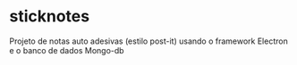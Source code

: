 # sticknotes
Projeto de notas auto adesivas (estilo post-it) usando o framework Electron e o banco de dados Mongo-db
